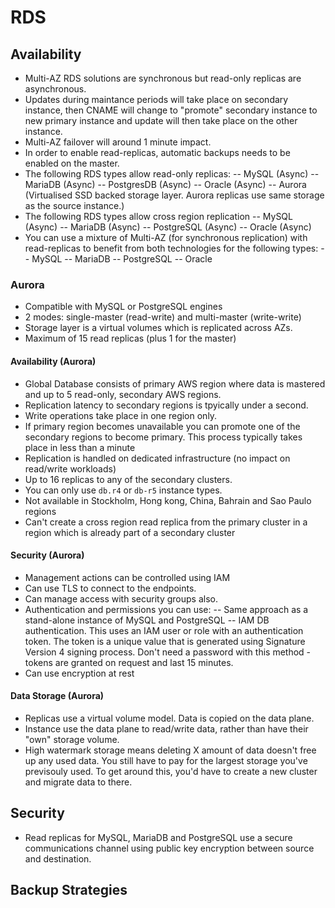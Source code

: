 # RDS

## Availability

- Multi-AZ RDS solutions are synchronous but read-only replicas are asynchronous.
- Updates during maintance periods will take place on secondary instance, then CNAME will change to "promote" secondary instance to new primary instance and update will then take place on the other instance.
- Multi-AZ failover will around 1 minute impact.
- In order to enable read-replicas, automatic backups needs to be enabled on the master.
- The following RDS types allow read-only replicas:
-- MySQL (Async)
-- MariaDB (Async)
-- PostgresDB (Async)
-- Oracle (Async)
-- Aurora (Virtualised SSD backed storage layer. Aurora replicas use same storage as the source instance.)
- The following RDS types allow cross region replication
-- MySQL (Async)
-- MariaDB (Async)
-- PostgreSQL (Async)
-- Oracle (Async)
- You can use a mixture of Multi-AZ (for synchronous replication) with read-replicas to benefit from both technologies for the following types:
-- MySQL
-- MariaDB
-- PostgreSQL
-- Oracle

### Aurora

- Compatible with MySQL or PostgreSQL engines
- 2 modes: single-master (read-write) and multi-master (write-write)
- Storage layer is a virtual volumes which is replicated across AZs.
- Maximum of 15 read replicas (plus 1 for the master)

#### Availability (Aurora)

- Global Database consists of primary AWS region where data is mastered and up to 5 read-only, secondary AWS regions.
- Replication latency to secondary regions is tpyically under a second.
- Write operations take place in one region only. 
- If primary region becomes unavailable you can promote one of the secondary regions to become primary. This process typically takes place in less than a minute
- Replication is handled on dedicated infrastructure (no impact on read/write workloads)
- Up to 16 replicas to any of the secondary clusters.
- You can only use `db.r4` or `db-r5` instance types.
- Not available in Stockholm, Hong kong, China, Bahrain and Sao Paulo regions
- Can't create a cross region read replica from the primary cluster in a region which is already part of a secondary cluster

#### Security (Aurora)

- Management actions can be controlled using IAM
- Can use TLS to connect to the endpoints.
- Can manage access with security groups also.
- Authentication and permissions you can use:
-- Same approach as a stand-alone instance of MySQL and PostgreSQL
-- IAM DB authentication. This uses an IAM user or role with an authentication token. The token is a unique value that is generated using Signature Version 4 signing process. Don't need a password with this method - tokens are granted on request and last 15 minutes.
- Can use encryption at rest

#### Data Storage (Aurora)

- Replicas use a virtual volume model. Data is copied on the data plane. 
- Instance use the data plane to read/write data, rather than have their "own" storage volume.
- High watermark storage means deleting X amount of data doesn't free up any used data. You still have to pay for the largest storage you've previsouly used. To get around this, you'd have to create a new cluster and migrate data to there. 

## Security

- Read replicas for MySQL, MariaDB and PostgreSQL use a secure communications channel using public key encryption between source and destination. 


## Backup Strategies

